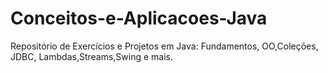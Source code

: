 # Conceitos-e-Aplicacoes-Java
Repositório de Exercícios e Projetos em Java: Fundamentos, OO,Coleções, JDBC, Lambdas,Streams,Swing e mais.
